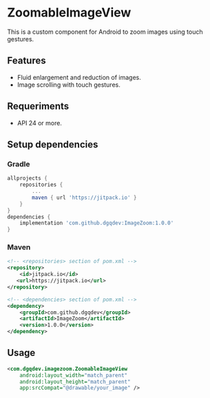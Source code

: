 # ZoomableImageView

This is a custom component for Android to zoom images using touch gestures.

## Features

- Fluid enlargement and reduction of images.
- Image scrolling with touch gestures.

## Requeriments

- API 24 or more.

## Setup dependencies

### Gradle

```gradle
allprojects {
    repositories {
        ...
        maven { url 'https://jitpack.io' }
    }
}
dependencies {
    implementation 'com.github.dgqdev:ImageZoom:1.0.0'
}
```

### Maven

```xml
<!-- <repositories> section of pom.xml -->
<repository>
    <id>jitpack.io</id>
   <url>https://jitpack.io</url>
</repository>
```

```xml
<!-- <dependencies> section of pom.xml -->
<dependency>
    <groupId>com.github.dgqdev</groupId>
    <artifactId>ImageZoom</artifactId>
    <version>1.0.0</version>
</dependency>
```

## Usage

```xml
<com.dgqdev.imagezoom.ZoomableImageView
    android:layout_width="match_parent"
    android:layout_height="match_parent"
    app:srcCompat="@drawable/your_image" />
```
